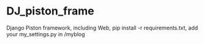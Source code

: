 # DJ_piston_frame
Django Piston framework, including Web,
pip install -r requirements.txt,
add your my_settings.py in /myblog
